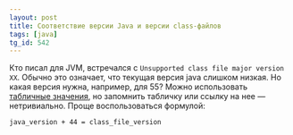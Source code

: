 ```yaml
---
layout: post
title: Соответствие версии Java и версии class-файлов
tags: [java]
tg_id: 542
---
```

Кто писал для JVM, встречался с `Unsupported class file major version XX`. Обычно это означает, что текущая версия java слишком низкая. Но какая версия нужна, например, для 55? Можно использовать [табличные значения](https://docs.oracle.com/javase/specs/jvms/se22/html/jvms-4.html), но запомнить табличку или ссылку на нее — нетривиально. Проще воспользоваться формулой: 
```
java_version + 44 = class_file_version
```
